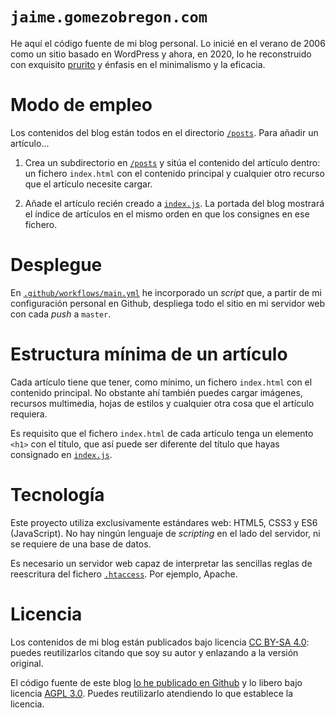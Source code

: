 # `jaime.gomezobregon.com`

He aquí el código fuente de mi blog personal. Lo inicié en el verano de 2006 como un sitio basado en WordPress y ahora, en 2020, lo he reconstruido con exquisito [prurito](https://dle.rae.es/prurito) y énfasis en el minimalismo y la eficacia.

# Modo de empleo

Los contenidos del blog están todos en el directorio [`/posts`](/httpdocs/posts). Para añadir un artículo...

1. Crea un subdirectorio en [`/posts`](/httpdocs/posts/) y sitúa el contenido del artículo dentro: un fichero `index.html` con el contenido principal y cualquier otro recurso que el artículo necesite cargar.

2. Añade el artículo recién creado a [`index.js`](/httpdocs/posts/index.js). La portada del blog mostrará el índice de artículos en el mismo orden en que los consignes en ese fichero.

# Desplegue

En [`.github/workflows/main.yml`](/.github/workflows/main.yml) he incorporado un *script* que, a partir de mi configuración personal en Github, despliega todo el sitio en mi servidor web con cada *push* a `master`.

# Estructura mínima de un artículo

Cada artículo tiene que tener, como mínimo, un fichero `index.html` con el contenido principal. No obstante ahí también puedes cargar imágenes, recursos multimedia, hojas de estilos y cualquier otra cosa que el artículo requiera.

Es requisito que el fichero `index.html` de cada artículo tenga un elemento `<h1>` con el título, que así puede ser diferente del título que hayas consignado en [`index.js`](/httpdocs/posts/index.js).

# Tecnología

Este proyecto utiliza exclusivamente estándares web: HTML5, CSS3 y ES6 (JavaScript). No hay ningún lenguaje de *scripting* en el lado del servidor, ni se requiere de una base de datos.

Es necesario un servidor web capaz de interpretar las sencillas reglas de reescritura del fichero [`.htaccess`](/httpdocs/.htaccess). Por ejemplo, Apache.

# Licencia

Los contenidos de mi blog están publicados bajo licencia [CC BY-SA 4.0](https://creativecommons.org/licenses/by-sa/4.0/deed.es): puedes reutilizarlos citando que soy su autor y enlazando a la versión original.

El código fuente de este blog [lo he publicado en Github](github.com/jaimeobregon/jaime.gomezobregon.com) y lo libero bajo licencia [AGPL 3.0](/LICENSE). Puedes reutilizarlo atendiendo lo que establece la licencia.
